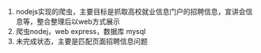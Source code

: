 1. nodejs实现的爬虫，主要目标是抓取高校就业信息门户的招聘信息，宣讲会信息等，整合整理后以web方式展示
2. 爬虫nodej，web express，数据库 mysql
3. 未完成状态，主要是匹配页面招聘信息问题
